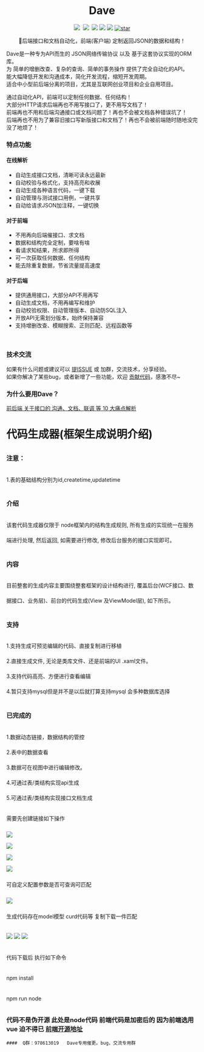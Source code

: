 <!--
 * @Author: your name
 * @Date: 2020-06-06 12:46:34
 * @LastEditTime: 2020-06-18 20:15:53
 * @LastEditors: Please set LastEditors
 * @Description: In User Settings Edit
 * @FilePath: \nodec:\Users\zhamgzifang\Desktop\code-generation\README.md
--> 

<h1 align="center" style="text-align:center;">
  Dave
</h1>

<p align="center" >
  <a href="https://gitee.com/zzf0529/Dave"><img src="https://img.shields.io/badge/MySQL-5.2%2B-brightgreen.svg?style=flat"></a>
  <a href="https://gitee.com/zzf0529/Dave"><img src="https://img.shields.io/badge/JavaScript-ES6%2B-brightgreen.svg?style=flat"></a>
  <a href="https://gitee.com/zzf0529/Dave"><img src="https://img.shields.io/badge/SQLServer-2012%2B-brightgreen.svg?style=flat"></a>
  <a href="https://gitee.com/zzf0529/Dave"><img src="https://img.shields.io/badge/Oracle-11%2B-brightgreen.svg?style=flat"></a>
  <a href="https://gitee.com/zzf0529/Dave"><img src="https://img.shields.io/badge/node-5.2%2B-brightgreen.svg?style=flat"></a>
  <a href='https://gitee.com/zzf0529/Dave/stargazers'><img src='https://gitee.com/zzf0529/Dave/badge/star.svg?theme=dark' alt='star'></img></a>
</p>

<p align="center">🚀后端接口和文档自动化，前端(客户端) 定制返回JSON的数据和结构！</p>

Dave是一种专为API而生的 JSON网络传输协议 以及 基于这套协议实现的ORM库。<br />
为 简单的增删改查、复杂的查询、简单的事务操作 提供了完全自动化的API。<br />
能大幅降低开发和沟通成本，简化开发流程，缩短开发周期。<br />
适合中小型前后端分离的项目，尤其是互联网创业项目和企业自用项目。<br />

通过自动化API，前端可以定制任何数据、任何结构！<br />
大部分HTTP请求后端再也不用写接口了，更不用写文档了！<br />
前端再也不用和后端沟通接口或文档问题了！再也不会被文档各种错误坑了！<br />
后端再也不用为了兼容旧接口写新版接口和文档了！再也不会被前端随时随地没完没了地烦了！

### 特点功能

#### 在线解析
* 自动生成接口文档，清晰可读永远最新
* 自动校验与格式化，支持高亮和收展
* 自动生成各种语言代码，一键下载
* 自动管理与测试接口用例，一键共享
* 自动给请求JSON加注释，一键切换

#### 对于前端
* 不用再向后端催接口、求文档
* 数据和结构完全定制，要啥有啥
* 看请求知结果，所求即所得
* 可一次获取任何数据、任何结构
* 能去除重复数据，节省流量提高速度

#### 对于后端
* 提供通用接口，大部分API不用再写
* 自动生成文档，不用再编写和维护
* 自动校验权限、自动管理版本、自动防SQL注入
* 开放API无需划分版本，始终保持兼容
* 支持增删改查、模糊搜索、正则匹配、远程函数等

<br />

### 技术交流

如果有什么问题或建议可以 [提ISSUE](https://gitee.com/zzf0529/Dave/issues) 或 加群，交流技术，分享经验。<br >
如果你解决了某些bug，或者新增了一些功能，欢迎 [贡献代码](https://gitee.com/zzf0529/Dave/pulls)，感激不尽~

### 为什么要用Dave？
[前后端 关于接口的 沟通、文档、联调 等 10 大痛点解析](https://gitee.com/TommyLemon/APIJSON/wikis)
  <div class="homePage" style="line-height: 40px;">
    <h1>代码生成器(框架生成说明介绍)</h1>
    <h3>注意：</h3>
    <p>1.表的基础结构分别为id,createtime,updatetime</p>
    <h3>介绍</h3>
    <p>该套代码生成器仅限于 node框架内的结构生成规则, 所有生成的实现统一在服务端进行处理, 然后返回, 如需要进行修改, 修改后台服务的接口实现即可。</p>
    <h3>内容</h3>
    <p>目前整套的生成内容主要围绕整套框架的设计结构进行, 覆盖后台(WCF接口、数据接口、业务层)、前台的代码生成(View 及ViewModel层), 如下所示。</p>
    <h3>支持</h3>
    <p>
      1.支持生成可预览编辑的代码、直接复制进行移植
      <br />2.直接生成文件, 无论是类库文件、还是前端的UI .xaml文件。
      <br />3.支持代码高亮、方便进行查看编辑
      <br />4.暂只支持mysql但是并不是以后就打算支持mysql 会多种数据库选择
      <br />
    </p>
    <h3>已完成的</h3>
    <p>
      1.数据动态链接，数据结构的管控
      <br />2.表中的数据查看
      <br />3.数据可在视图中进行编辑修改。
      <br />4.可通过表/类结构实现api生成
      <br />5.可通过表/类结构实现接口文档生成
    </p>
    <!-- <h3>未来会完成的</h3>
    <p>
      <br />4.可实现操作监控
      <br />6.可管控定时任务
      <br />7.微信小程序/公众号专用区域 - 微信支付快速生成 快速授权 -等jsdk操作
      <br />8.高级用法（内含一键生成代码。）从路由到model dao 一键部署。
      <br />9.文档生成高级用法,数据库联表表查询
      <br />10.多环境切换/多orm供选择
    </p> -->
    <p>需要先创建链接如下操作</p>
    <img src="https://zzf9.com/images/1.png"/>
    <p></p>
    <img src="https://zzf9.com/images/2.png"/>
    <p></p>
    <img src="https://zzf9.com/images/3.png"/>
    <p></p>
    <img src="https://zzf9.com/images/4.png"/>
    <p>可自定义配置参数是否可查询可匹配</p>
    <img src="https://zzf9.com/images/5.png"/>
    <p>生成代码存在model模型 curd代码等 复制下载一件匹配</p>
    <img src="https://zzf9.com/images/6.png"/>
    <img src="https://zzf9.com/images/7.png"/>
    <img src="https://zzf9.com/images/8.png"/>
    <p>代码下载后 执行如下命令</p>
    <p>npm install</p>
    <p>npm run node</p>
  </div>
  
  ### 代码不是伪开源 此处是node代码 前端代码是加密后的 因为前端选用vue 迫不得已  [前端开源地址](https://gitee.com/zzf0529/Dave-leading)

   
	####  Q群：978613019   Dave专用催更。bug，交流专用群